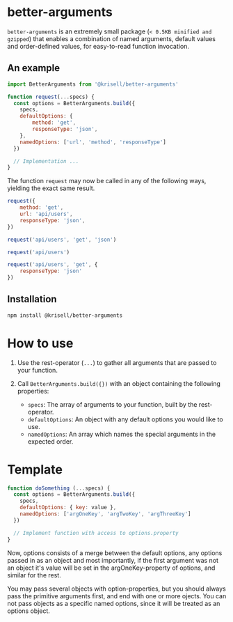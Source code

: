 # better-arguments

`better-arguments` is an extremely small package (`< 0.5KB minified and gzipped`) that enables a combination of named arguments, default values and order-defined values, for easy-to-read function invocation.

## An example
```js
import BetterArguments from '@krisell/better-arguments'

function request(...specs) {
  const options = BetterArguments.build({
    specs,
    defaultOptions: { 
        method: 'get',
        responseType: 'json',
    },
    namedOptions: ['url', 'method', 'responseType']
  })

  // Implementation ...
}
```

The function `request` may now be called in any of the following ways, yielding the exact same result.
```js
request({
    method: 'get',
    url: 'api/users',
    responseType: 'json',
})

request('api/users', 'get', 'json')

request('api/users')

request('api/users', 'get', {
    responseType: 'json'
})
```


## Installation
```bash
npm install @krisell/better-arguments
```

# How to use
1. Use the rest-operator (```...```) to gather all arguments that are passed to your function.

2. Call ```BetterArguments.build({})``` with an object containing the following properties:
     * `specs`: The array of arguments to your function, built by the rest-operator.
     * `defaultOptions`: An object with any default options you would like to use.
     * `namedOptions`: An array which names the special arguments in the expected order.

# Template
```js
function doSomething (...specs) {
  const options = BetterArguments.build({
    specs,
    defaultOptions: { key: value },
    namedOptions: ['argOneKey', 'argTwoKey', 'argThreeKey']
  })

  // Implement function with access to options.property
}
```

Now, options consists of a merge between the default options, any options passed in as an object and most importantly, if the first argument was not an object it's value will be set in the argOneKey-property of options, and similar for the rest.
    
You may pass several objects with option-properties, but you should always pass the primitive arguments first, and end with one or more ojects. You can not pass objects as a specific named options, since it will be treated as an options object.
